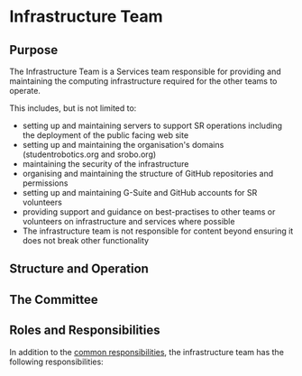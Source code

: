 # Infrastructure Team

## Purpose
The Infrastructure Team is a Services team responsible for providing and maintaining the computing infrastructure required for the other teams to operate.

This includes, but is not limited to:
* setting up and maintaining servers to support SR operations including the deployment of the public facing web site
* setting up and maintaining the organisation's domains (studentrobotics.org and srobo.org)
* maintaining the security of the infrastructure
* organising and maintaining the structure of GitHub repositories and permissions
* setting up and maintaining G-Suite and GitHub accounts for SR volunteers
* providing support and guidance on best-practises to other teams or volunteers on infrastructure and services where possible
* The infrastructure team is not responsible for content beyond ensuring it does not break other functionality

## Structure and Operation

## The Committee

## Roles and Responsibilities

In addition to the [common responsibilities](./common-responsibilities.md), the infrastructure team has the following responsibilities:
